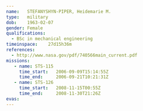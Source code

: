 ```yaml
---
name:	STEFANYSHYN-PIPER, Heidemarie M.
type:	military
dob:	1963-02-07
gender:	Female
qualifications:
  - BSc in mechanical engineering
timeinspace:	27d15h36m
references:
  - http://www.nasa.gov/pdf/740566main_current.pdf
missions:
   - name: STS-115
     time_start:   2006-09-09T15:14:55Z
     time_end:     2006-09-21T10:21:31Z
   - name: STS-126
     time_start:   2008-11-15T00:55Z
     time_end:     2008-11-30T21:26Z
evas:
---
```

